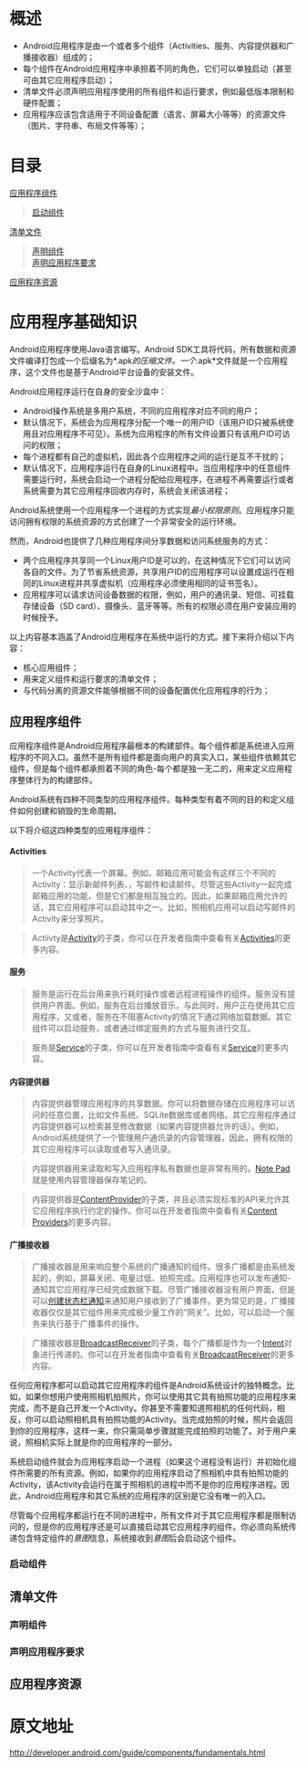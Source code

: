 # 概述 #

+ Android应用程序是由一个或者多个组件（Activities、服务、内容提供器和广播接收器）组成的；
+ 每个组件在Android应用程序中承担着不同的角色，它们可以单独启动（甚至可由其它应用程序启动）；
+ 清单文件必须声明应用程序使用的所有组件和运行要求，例如最低版本限制和硬件配置；
+ 应用程序应该包含适用于不同设备配置（语言、屏幕大小等等）的资源文件（图片、字符串、布局文件等等）；


# 目录 #

[应用程序组件](#ApplicationComponents)	
> [启动组件](#ActivateComponents)	

[清单文件](#ManifestFile)	
> [声明组件](#DeclareComponents)	
> [声明应用程序要求](#DeclareRequirements)

[应用程序资源](#ApplicationResources)  


# 应用程序基础知识 #

Android应用程序使用Java语言编写。Android SDK工具将代码，所有数据和资源文件编译打包成一个后缀名为*.apk*的压缩文件。一个*.apk*文件就是一个应用程序，这个文件也是基于Android平台设备的安装文件。

Android应用程序运行在自身的安全沙盒中：
+ Android操作系统是多用户系统，不同的应用程序对应不同的用户；
+ 默认情况下，系统会为应用程序分配一个唯一的用户ID（该用户ID只被系统使用且对应用程序不可见）。系统为应用程序的所有文件设置只有该用户ID可访问的权限；
+ 每个进程都有自己的虚拟机，因此各个应用程序之间的运行是互不干扰的；
+ 默认情况下，应用程序运行在自身的Linux进程中。当应用程序中的任意组件需要运行时，系统会启动一个进程分配给应用程序，在进程不再需要运行或者系统需要为其它应用程序回收内存时，系统会关闭该进程；

Android系统使用一个应用程序一个进程的方式实现*最小权限原则*。应用程序只能访问拥有权限的系统资源的方式创建了一个非常安全的运行环境。

然而，Android也提供了几种应用程序间分享数据和访问系统服务的方式：
+ 两个应用程序共享同一个Linux用户ID是可以的，在这种情况下它们可以访问各自的文件。为了节省系统资源，共享用户ID的应用程序可以设置成运行在相同的Linux进程并共享虚拟机（应用程序必须使用相同的证书签名）。
+ 应用程序可以请求访问设备数据的权限，例如，用户的通讯录、短信、可挂载存储设备（SD card）、摄像头、蓝牙等等。所有的权限必须在用户安装应用的时候授予。

以上内容基本涵盖了Android应用程序在系统中运行的方式。接下来将介绍以下内容：
+ 核心应用组件；
+ 用来定义组件和运行要求的清单文件；
+ 与代码分离的资源文件能够根据不同的设备配置优化应用程序的行为；


## 应用程序组件 ##

应用程序组件是Android应用程序最根本的构建部件。每个组件都是系统进入应用程序的不同入口。虽然不是所有组件都是面向用户的真实入口，某些组件依赖其它组件，但是每个组件都承担着不同的角色-每个都是独一无二的，用来定义应用程序整体行为的构建部件。

Android系统有四种不同类型的应用程序组件。每种类型有着不同的目的和定义组件如何创建和销毁的生命周期。

以下将介绍这四种类型的应用程序组件：
#### Activities ####
> 一个Activity代表一个屏幕。例如，邮箱应用可能会有这样三个不同的Activity：显示新邮件列表、，写邮件和读邮件。尽管这些Activity一起完成邮箱应用的功能，但是它们都是相互独立的。因此，如果邮箱应用允许的话，其它应用程序可以启动其中之一。比如，照相机应用可以启动写邮件的Activity来分享照片。

> Actiivty是[Activity](http://developer.android.com/reference/android/app/Activity.html "Activity")的子类，你可以在开发者指南中查看有关[Activities](http://developer.android.com/guide/components/activities.html "Activities")的更多内容。

#### 服务 ####
> 服务是运行在后台用来执行耗时操作或者远程进程操作的组件。服务没有提供用户界面。例如，服务在后台播放音乐，与此同时，用户正在使用其它应用程序，又或者，服务在不阻塞Activity的情况下通过网络加载数据。其它组件可以启动服务，或者通过绑定服务的方式与服务进行交互。

> 服务是[Service](http://developer.android.com/reference/android/app/Service.html "Service")的子类，你可以在开发者指南中查看有关[Service](http://developer.android.com/guide/components/services.html "Service")的更多内容。

#### 内容提供器 ####
> 内容提供器管理应用程序的共享数据。你可以将数据存储在应用程序可以访问的任意位置，比如文件系统、SQLite数据库或者网络。其它应用程序通过内容提供器可以检索甚至修改数据（如果内容提供器允许的话）。例如，Android系统提供了一个管理用户通讯录的内容管理器，因此，拥有权限的其它应用程序可以读取或者写入通讯录。

> 内容提供器用来读取和写入应用程序私有数据也是非常有用的。[Note Pad](http://developer.android.com/resources/samples/NotePad/index.html "Note Pad")就是使用内容管理器保存笔记的。

> 内容提供器是[ContentProvider](http://developer.android.com/reference/android/content/ContentProvider.html "ContentProvider")的子类，并且必须实现标准的API来允许其它应用程序执行约定的操作。你可以在开发者指南中查看有关[Content Providers](http://developer.android.com/guide/topics/providers/content-providers.html "Content Providers")的更多内容。

#### 广播接收器 ####
> 广播接收器是用来响应整个系统的广播通知的组件。很多广播都是由系统发起的，例如，屏幕关闭、电量过低、拍照完成。应用程序也可以发布通知-通知其它应用程序已经完成数据下载。尽管广播接收器没有用户界面，但是可以[创建状态栏通知](http://developer.android.com/guide/topics/ui/notifiers/notifications.html "create a status bar notification")来通知用户接收到了广播事件。更为常见的是，广播接收器仅仅是其它组件用来完成极少量工作的“网关”。比如，可以启动一个服务来执行基于广播事件的操作。

> 广播接收器是[BroadcastReceiver](http://developer.android.com/reference/android/content/BroadcastReceiver.html "BroadcastReceiver")的子类，每个广播都是作为一个[Intent](http://developer.android.com/reference/android/content/Intent.html "Intent")对象进行传递的。你可以在开发者指南中查看有关[BroadcastReceiver](http://developer.android.com/reference/android/content/BroadcastReceiver.html "BroadcastReceiver")的更多内容。

任何应用程序都可以启动其它应用程序的组件是Android系统设计的独特概念。比如，如果你想用户使用照相机拍照片，你可以使用其它具有拍照功能的应用程序来完成，而不是自己开发一个Activity。你甚至不需要知道照相机的任何代码，相反，你可以启动照相机具有拍照功能的Activity。当完成拍照的时候，照片会返回到你的应用程序，这样一来，你只需简单步骤就能完成拍照的功能了。对于用户来说，照相机实际上就是你的应用程序的一部分。

系统启动组件就会为应用程序启动一个进程（如果这个进程没有运行）并初始化组件所需要的所有资源。例如，如果你的应用程序启动了照相机中具有拍照功能的Activity，该Activity会运行在属于照相机的进程中而不是你的应用程序进程。因此，Android应用程序和其它系统的应用程序的区别是它没有唯一的入口。

尽管每个应用程序都运行在不同的进程中，所有文件对于其它应用程序都是限制访问的，但是你的应用程序还是可以直接启动其它应用程序的组件。你必须向系统传递包含特定组件的*意图*信息，系统接收到*意图*后会启动这个组件。


### 启动组件 ###


## 清单文件 ##


### 声明组件 ###


### 声明应用程序要求 ###


## 应用程序资源 ##


# 原文地址 #

<http://developer.android.com/guide/components/fundamentals.html>
